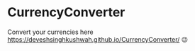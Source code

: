 # CurrencyConverter
Convert your currencies here https://deveshsinghkushwah.github.io/CurrencyConverter/ 😉

